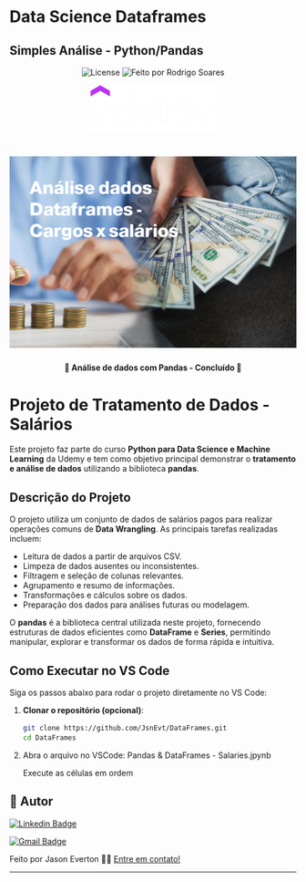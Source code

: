 # Data Science Dataframes
## Simples Análise - Python/Pandas

<p align="center">  
      
   <img alt="License" src="https://img.shields.io/badge/license-MIT-brightgreen">
    <img alt="Feito por Rodrigo Soares" src="https://img.shields.io/badge/feito%20por-Rodrigo Soares-%237519C1">
  </a>

  <div align="center">
	  <a  href="https://www.udemy.com">
		  <img src="https://github.com/JsnEvt/DataFrames/blob/main/assets/udemy_b25.png">
	  </a>
  </div>

<h1 align="center">
    <img alt="Exercício Pandas - Análise de dados " title="#analisededados" src="./assets/dataframes_cargosxsalarios.png" />
</h1>

<h4 align="center"> 
	🚧  Análise de dados com Pandas - Concluído  🚧
</h4>

# Projeto de Tratamento de Dados - Salários

Este projeto faz parte do curso **Python para Data Science e Machine Learning** da Udemy e tem como objetivo principal demonstrar o **tratamento e análise de dados** utilizando a biblioteca **pandas**.

## Descrição do Projeto

O projeto utiliza um conjunto de dados de salários pagos para realizar operações comuns de **Data Wrangling**. As principais tarefas realizadas incluem:

- Leitura de dados a partir de arquivos CSV.
- Limpeza de dados ausentes ou inconsistentes.
- Filtragem e seleção de colunas relevantes.
- Agrupamento e resumo de informações.
- Transformações e cálculos sobre os dados.
- Preparação dos dados para análises futuras ou modelagem.

O **pandas** é a biblioteca central utilizada neste projeto, fornecendo estruturas de dados eficientes como **DataFrame** e **Series**, permitindo manipular, explorar e transformar os dados de forma rápida e intuitiva.

## Como Executar no VS Code

Siga os passos abaixo para rodar o projeto diretamente no VS Code:

1. **Clonar o repositório (opcional)**:
   ```bash
   git clone https://github.com/JsnEvt/DataFrames.git
   cd DataFrames
2. Abra o arquivo no VSCode:
   Pandas & DataFrames - Salaries.jpynb
   
   Execute as células em ordem

## 🦸 Autor

[![Linkedin Badge](https://img.shields.io/badge/-Jason-blue?style=flat-square&logo=Linkedin&logoColor=white&link=https://www.linkedin.com/in/jason-everton/)](https://www.linkedin.com/in/jason-everton/)

[![Gmail Badge](https://img.shields.io/badge/-jasonemsw10@gmail.com-c14438?style=flat-square&logo=Gmail&logoColor=white&link=mailto:jasonemsw10@gmail.com)](mailto:jasonemsw10@gmail.com)


Feito por Jason Everton 👋🏽 [Entre em contato!](https://www.linkedin.com/in/jason-everton/)

---

